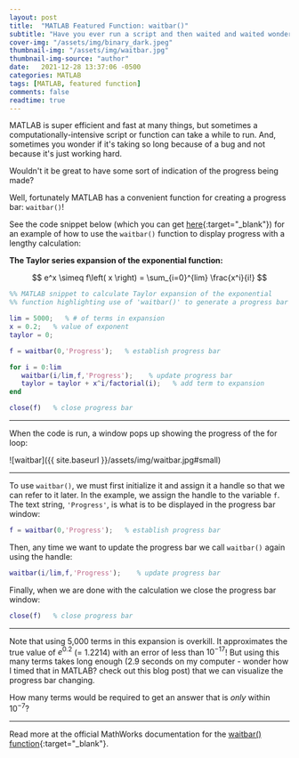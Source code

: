 ```yaml
---
layout: post
title:  "MATLAB Featured Function: waitbar()"
subtitle: "Have you ever run a script and then waited and waited wondering if it was actually running?"
cover-img: "/assets/img/binary_dark.jpeg"
thumbnail-img: "/assets/img/waitbar.jpg"
thumbnail-img-source: "author"
date:   2021-12-28 13:37:06 -0500
categories: MATLAB
tags: [MATLAB, featured function]
comments: false
readtime: true
---
```

MATLAB is super efficient and fast at many things, but sometimes a computationally-intensive script or function can take a while to run.  And, sometimes you wonder if it's taking so long because of a bug and not because it's just working hard.

Wouldn't it be great to have some sort of indication of the progress being made?

Well, fortunately MATLAB has a convenient function for creating a progress bar: `waitbar()`!

See the code snippet below (which you can get [here](https://github.com/gdsmith5/mmm/blob/gh-pages/_scripts/ff_waitbar.m){:target="_blank"}) for an example of how to use the  `waitbar()` function to display progress with a lengthy calculation:

**The Taylor series expansion of the exponential function:**

$$
e^x \simeq f\left( x \right) = \sum_{i=0}^{lim} \frac{x^i}{i!}
$$

``` matlab
%% MATLAB snippet to calculate Taylor expansion of the exponential
%% function highlighting use of 'waitbar()' to generate a progress bar

lim = 5000;   % # of terms in expansion
x = 0.2;   % value of exponent
taylor = 0;

f = waitbar(0,'Progress');   % establish progress bar

for i = 0:lim
   waitbar(i/lim,f,'Progress');    % update progress bar
   taylor = taylor + x^i/factorial(i);   % add term to expansion
end

close(f)   % close progress bar
```
---

When the code is run, a window pops up showing the progress of the for loop:

![waitbar]({{ site.baseurl }}/assets/img/waitbar.jpg#small)

---

To use `waitbar()`, we must first initialize it and assign it a handle so that we can refer to it later. In the example, we assign the handle to the variable `f`. The text string, `'Progress'`, is what is to be displayed in the progress bar window:

``` matlab
f = waitbar(0,'Progress');   % establish progress bar
 ```
Then, any time we want to update the progress bar we call `waitbar()` again using the handle:

``` matlab
waitbar(i/lim,f,'Progress');    % update progress bar
```
Finally, when we are done with the calculation we close the progress bar window:

``` matlab
close(f)   % close progress bar
```

---

Note that using 5,000 terms in this expansion is overkill. It approximates the true value of $e^{0.2}$ (= 1.2214) with an error of less than $10^{-17}$! But using this many terms takes long enough (2.9 seconds on my computer - wonder how I timed that in MATLAB? check out this blog post) that we can visualize the progress bar changing.

How many terms would be required to get an answer that is _only_ within $10^{-7}$?

---

Read more at the official MathWorks documentation for the [waitbar() function](https://www.mathworks.com/help/matlab/ref/waitbar.html){:target="_blank"}.
